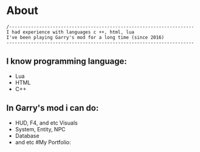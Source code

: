 # About
```
/--------------------------------------------------------------------
I had experience with languages c ++, html, lua                      
I've been playing Garry's mod for a long time (since 2016)           
---------------------------------------------------------------------
```
## I know programming language:
* Lua
* HTML
* C++
## In Garry's mod i can do:
* HUD, F4, and etc Visuals
* System, Entity, NPC
* Database
* and etc
#My Portfolio:

